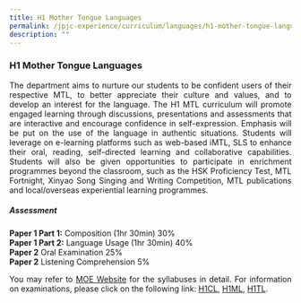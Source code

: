 ```yaml
---
title: H1 Mother Tongue Languages
permalink: /jpjc-experience/curriculum/languages/h1-mother-tongue-languages/
description: ""
---
```

### **H1 Mother Tongue Languages**
<div align=justify>
<p>
The department aims to nurture our students to be confident users of their respective MTL, to better appreciate their culture and values, and to develop an interest for the language. The H1 MTL curriculum will promote engaged learning through discussions, presentations and assessments that are interactive and encourage confidence in self-expression. Emphasis will be put on the use of the language in authentic situations. Students will leverage on e-learning platforms such as web-based iMTL, SLS to enhance their oral, reading, self-directed learning and collaborative capabilities. Students will also be given opportunities to participate in enrichment programmes beyond the classroom, such as the HSK Proficiency Test, MTL Fortnight, Xinyao Song Singing and Writing Competition, MTL publications and local/overseas experiential learning programmes.</p>

<h5><strong>Assessment</strong></h5>
<p>
<strong>Paper 1 Part 1:</strong> Composition (1hr 30min) 30%<br>
<strong>Paper 1 Part 2:</strong> Language Usage (1hr 30min) 40%<br>
<strong>Paper 2</strong> Oral Examination 25%<br>
<strong>Paper 2</strong> Listening Comprehension 5%</p>

<p>
You may refer to <a href="https://www.moe.gov.sg/-/media/files/post-secondary/syllabuses/mtl/2020_h1mtl-and-mtlb-syllabus_pre-university.pdf?la=en&hash=3B4390FBA9046B22EE5358BA52CA12C745B0513C">MOE Website</a> for the syllabuses in detail. For information on examinations, please click on the following link: <a href="https://www.seab.gov.sg/docs/default-source/national-examinations/syllabus/alevel/2021syllabus/8655_y21_sy.pdf">H1CL</a>, <a href="https://www.seab.gov.sg/docs/default-source/national-examinations/syllabus/alevel/2021syllabus/8656_y21_sy.pdf">H1ML</a>, <a href="https://www.seab.gov.sg/docs/default-source/national-examinations/syllabus/alevel/2021syllabus/8657_y21_sy.pdf">H1TL</a>.</p>
</div>